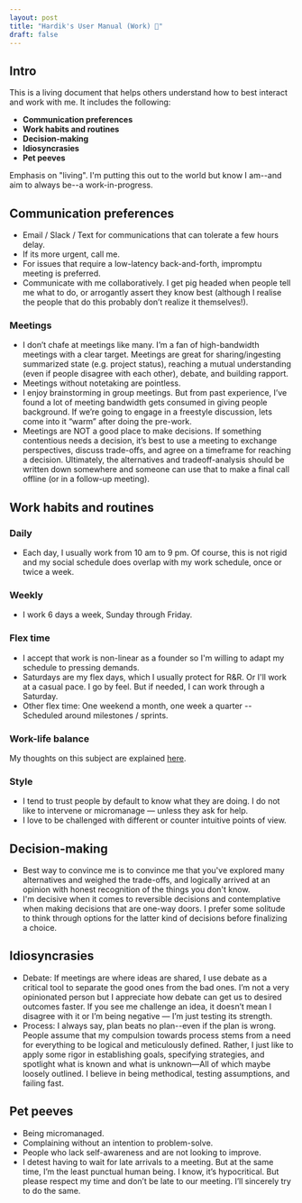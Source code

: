 ```yaml
---
layout: post
title: "Hardik's User Manual (Work) 📔"
draft: false
---
```


## Intro

This is a living document that helps others understand how to best interact and work with me. It includes the following:

* **Communication preferences**
* **Work habits and routines**
* **Decision-making**
* **Idiosyncrasies**
* **Pet peeves**

Emphasis on "living". I'm putting this out to the world but know I am--and aim to always be--a work-in-progress.

## Communication preferences

* Email / Slack / Text for communications that can tolerate a few hours delay.
* If its more urgent, call me.
* For issues that require a low-latency back-and-forth, impromptu meeting is preferred.
* Communicate with me collaboratively. I get pig headed when people tell me what to do, or arrogantly assert they know best (although I realise the people that do this probably don’t realize it themselves!).

### Meetings

* I don’t chafe at meetings like many. I’m a fan of high-bandwidth meetings with a clear target. Meetings are great for sharing/ingesting summarized state (e.g. project status), reaching a mutual understanding (even if people disagree with each other), debate, and building rapport.
* Meetings without notetaking are pointless.
* I enjoy brainstorming in group meetings. But from past experience, I’ve found a lot of meeting bandwidth gets consumed in giving people background. If we’re going to engage in a freestyle discussion, lets come into it “warm” after doing the pre-work.
* Meetings are NOT a good place to make decisions. If something contentious needs a decision, it’s best to use a meeting to exchange perspectives, discuss trade-offs, and agree on a timeframe for reaching a decision. Ultimately, the alternatives and tradeoff-analysis should be written down somewhere and someone can use that to make a final call offline (or in a follow-up meeting).

## Work habits and routines

### Daily

* Each day, I usually work from 10 am to 9 pm. Of course, this is not rigid and my social schedule does overlap with my work schedule, once or twice a week.

### Weekly

* I work 6 days a week, Sunday through Friday.

### Flex time

* I accept that work is non-linear as a founder so I'm willing to adapt my schedule to pressing demands.
* Saturdays are my flex days, which I usually protect for R&R. Or I'll work at a casual pace. I go by feel. But if needed, I can work through a Saturday.
* Other flex time: One weekend a month, one week a quarter -- Scheduled around milestones / sprints.

### Work-life balance

My thoughts on this subject are explained [here](https://hardikvala.com/2024/08/19/work-life-harmony.html).

### Style

* I tend to trust people by default to know what they are doing. I do not like to intervene or micromanage — unless they ask for help.
* I love to be challenged with different or counter intuitive points of view.

## Decision-making

* Best way to convince me is to convince me that you've explored many alternatives and weighed the trade-offs, and logically arrived at an opinion with honest recognition of the things you don't know.
* I'm decisive when it comes to reversible decisions and contemplative when making decisions that are one-way doors. I prefer some solitude to think through options for the latter kind of decisions before finalizing a choice.

## Idiosyncrasies

* Debate: If meetings are where ideas are shared, I use debate as a critical tool to separate the good ones from the bad ones. I’m not a very opinionated person but I appreciate how debate can get us to desired outcomes faster. If you see me challenge an idea, it doesn’t mean I disagree with it or I’m being negative — I’m just testing its strength.
* Process: I always say, plan beats no plan--even if the plan is wrong. People assume that my compulsion towards process stems from a need for everything to be logical and meticulously defined. Rather, I just like to apply some rigor in establishing goals, specifying strategies, and spotlight what is known and what is unknown—All of which maybe loosely outlined. I believe in being methodical, testing assumptions, and failing fast.

## Pet peeves

* Being micromanaged.
* Complaining without an intention to problem-solve.
* People who lack self-awareness and are not looking to improve.
* I detest having to wait for late arrivals to a meeting. But at the same time, I’m the least punctual human being. I know, it’s hypocritical. But please respect my time and don’t be late to our meeting. I’ll sincerely try to do the same.
